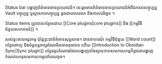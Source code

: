 Status bar បង្ហាញព័ត៌មានមានប្រយោជន៍។ នេះរួមមានព័ត៌មានមានប្រយោជន៍អំពីឯកសារបច្ចុប្បន្ន Vault បច្ចុប្បន្ន ឬស្ថានភាពបច្ចុប្បន្ន ដូចជាពេលវេលា និងកាលបរិច្ឆេទ ។

Status items ត្រូវបានបន្ថែមដោយ [[Core plugins|core plugins]] និង [[កម្មវិធីជំនួយសហគមន៍]] ។

របស់ខ្លះមានអន្តរកម្ម ប៉ុន្តែខ្លះជាព័ត៌មានសុទ្ធសាធ។ ជាឧទាហរណ៍ កម្មវិធីជំនួយ [[Word count]]   
បន្ថែម​ពាក្យ និង​ចំនួន​តួអក្សរ​ដែល​មិន​អាច​ចុច​បាន  ហើយ [[Introduction to Obsidian Sync|Sync plugin]] បន្ថែមរូបតំណាងដែលបង្ហាញទាំងស្ថានភាពសមកាលកម្មក៏ដូចជាបង្ហាញកំណត់ហេតុសមកាលកម្មនៅពេលចុច។
